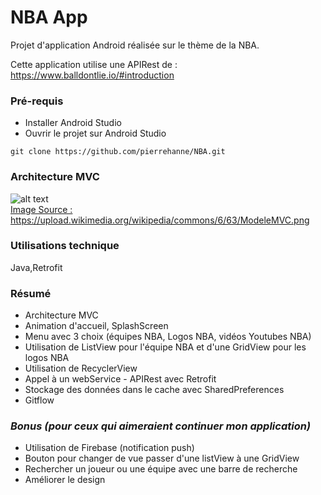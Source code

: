 # NBA App 

Projet d'application Android réalisée sur le thème de la NBA.

Cette application utilise une APIRest de : https://www.balldontlie.io/#introduction
<br/>

### Pré-requis

- Installer Android Studio </br>
- Ouvrir le projet sur Android Studio
```
git clone https://github.com/pierrehanne/NBA.git
```
### Architecture MVC

![alt text](https://upload.wikimedia.org/wikipedia/commons/6/63/ModeleMVC.png)</br>
<u>Image Source : https://upload.wikimedia.org/wikipedia/commons/6/63/ModeleMVC.png</u>

### Utilisations technique

Java,Retrofit

### Résumé

- Architecture MVC </br>
- Animation d'accueil, SplashScreen </br>
- Menu avec 3 choix (équipes NBA, Logos NBA, vidéos Youtubes NBA) </br>
- Utilisation de ListView pour l'équipe NBA et d'une GridView pour les logos NBA </br>
- Utilisation de RecyclerView </br>
- Appel à un webService - APIRest avec Retrofit </br>
- Stockage des données dans le cache avec SharedPreferences </br>
- Gitflow </br>

### <b><i>Bonus (pour ceux qui aimeraient continuer mon application)</i></b>

- Utilisation de Firebase (notification push) </br>
- Bouton pour changer de vue passer d'une listView à une GridView </br>
- Rechercher un joueur ou une équipe avec une barre de recherche </br>
- Améliorer le design </br>
